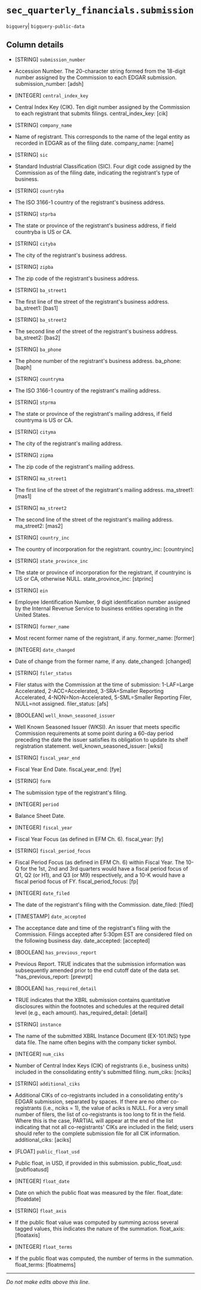 # `sec_quarterly_financials.submission`
`bigquery`| `bigquery-public-data`

## Column details
* [STRING]    `submission_number`
 - Accession Number. The 20-character string formed from the 18-digit number assigned by the Commission to each EDGAR submission. submission_number: [adsh]
* [INTEGER]   `central_index_key`
 - Central Index Key (CIK). Ten digit number assigned by the Commission to each registrant that submits filings. central_index_key: [cik]
* [STRING]    `company_name`
 - Name of registrant. This corresponds to the name of the legal entity as recorded in EDGAR as of the filing date. company_name: [name]
* [STRING]    `sic`
 - Standard Industrial Classification (SIC). Four digit code assigned by the Commission as of the filing date, indicating the registrant's type of business.
* [STRING]    `countryba`
 - The ISO 3166-1 country of the registrant's business address.
* [STRING]    `stprba`
 - The state or province of the registrant's business address, if field countryba is US or CA.
* [STRING]    `cityba`
 - The city of the registrant's business address.
* [STRING]    `zipba`
 - The zip code of the registrant's business address.
* [STRING]    `ba_street1`
 - The first line of the street of the registrant's business address. ba_street1: [bas1]
* [STRING]    `ba_street2`
 - The second line of the street of the registrant's business address. ba_street2: [bas2]
* [STRING]    `ba_phone`
 - The phone number of the registrant's business address. ba_phone: [baph]
* [STRING]    `countryma`
 - The ISO 3166-1 country of the registrant's mailing address.
* [STRING]    `stprma`
 - The state or province of the registrant's mailing address, if field countryma is US or CA.
* [STRING]    `cityma`
 - The city of the registrant's mailing address.
* [STRING]    `zipma`
 - The zip code of the registrant's mailing address.
* [STRING]    `ma_street1`
 - The first line of the street of the registrant's mailing address. ma_street1: [mas1]
* [STRING]    `ma_street2`
 - The second line of the street of the registrant's mailing address. ma_street2: [mas2]
* [STRING]    `country_inc`
 - The country of incorporation for the registrant. country_inc: [countryinc]
* [STRING]    `state_province_inc`
 - The state or province of incorporation for the registrant, if countryinc is US or CA, otherwise NULL. state_province_inc: [stprinc]
* [STRING]    `ein`
 - Employee Identification Number, 9 digit identification number assigned by the Internal Revenue Service to business entities operating in the United States.
* [STRING]    `former_name`
 - Most recent former name of the registrant, if any. former_name: [former]
* [INTEGER]   `date_changed`
 - Date of change from the former name, if any. date_changed: [changed]
* [STRING]    `filer_status`
 - Filer status with the Commission at the time of submission: 1-LAF=Large Accelerated, 2-ACC=Accelerated, 3-SRA=Smaller Reporting Accelerated, 4-NON=Non-Accelerated, 5-SML=Smaller Reporting Filer, NULL=not assigned. filer_status: [afs]
* [BOOLEAN]   `well_known_seasoned_issuer`
 - Well Known Seasoned Issuer (WKSI). An issuer that meets specific Commission requirements at some point during a 60-day period preceding the date the issuer satisfies its obligation to update its shelf registration statement. well_known_seasoned_issuer: [wksi]
* [STRING]    `fiscal_year_end`
 - Fiscal Year End Date. fiscal_year_end: [fye]
* [STRING]    `form`
 - The submission type of the registrant's filing.
* [INTEGER]   `period`
 - Balance Sheet Date.
* [INTEGER]   `fiscal_year`
 - Fiscal Year Focus (as defined in EFM Ch. 6). fiscal_year: [fy]
* [STRING]    `fiscal_period_focus`
 - Fiscal Period Focus (as defined in EFM Ch. 6) within Fiscal Year. The 10-Q for the 1st, 2nd and 3rd quarters would have a fiscal period focus of Q1, Q2 (or H1), and Q3 (or M9) respectively, and a 10-K would have a fiscal period focus of FY. fiscal_period_focus: [fp]
* [INTEGER]   `date_filed`
 - The date of the registrant's filing with the Commission. date_filed: [filed]
* [TIMESTAMP] `date_accepted`
 - The acceptance date and time of the registrant's filing with the Commission. Filings accepted after 5:30pm EST are considered filed on the following business day. date_accepted: [accepted]
* [BOOLEAN]   `has_previous_report`
 - Previous Report.  TRUE indicates that the submission information was subsequently amended prior to the end cutoff date of the data set. "has_previous_report: [prevrpt]
* [BOOLEAN]   `has_required_detail`
 - TRUE indicates that the XBRL submission contains quantitative disclosures within the footnotes and schedules at the required detail level (e.g., each amount). has_required_detail: [detail]
* [STRING]    `instance`
 - The name of the submitted XBRL Instance Document (EX-101.INS) type data file. The name often begins with the company ticker symbol.
* [INTEGER]   `num_ciks`
 - Number of Central Index Keys (CIK) of registrants (i.e., business units) included in the consolidating entity's submitted filing. num_ciks: [nciks]
* [STRING]    `additional_ciks`
 - Additional CIKs of co-registrants included in a consolidating entity's EDGAR submission, separated by spaces. If there are no other co-registrants (i.e., nciks = 1), the value of aciks is NULL. For a very small number of filers, the list of co-registrants is too long to fit in the field. Where this is the case, PARTIAL will appear at the end of the list indicating that not all co-registrants' CIKs are included in the field; users should refer to the complete submission file for all CIK information. additional_ciks: [aciks]
* [FLOAT]     `public_float_usd`
 - Public float, in USD, if provided in this submission. public_float_usd: [pubfloatusd]
* [INTEGER]   `float_date`
 - Date on which the public float was measured by the filer. float_date: [floatdate]
* [STRING]    `float_axis`
 - If the public float value was computed by summing across several tagged values, this indicates the nature of the summation. float_axis: [floataxis]
* [INTEGER]   `float_terms`
 - If the public float was computed, the number of terms in the summation. float_terms: [floatmems]

-------------------------------------------------------------------------------
*Do not make edits above this line.*
